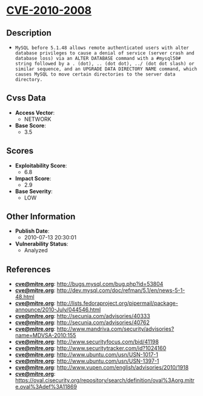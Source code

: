 
# [CVE-2010-2008](http://bugs.mysql.com/bug.php?id=53804)

## Description

- `MySQL before 5.1.48 allows remote authenticated users with alter database privileges to cause a denial of service (server crash and database loss) via an ALTER DATABASE command with a #mysql50# string followed by a . (dot), .. (dot dot), ../ (dot dot slash) or similar sequence, and an UPGRADE DATA DIRECTORY NAME command, which causes MySQL to move certain directories to the server data directory.`

## Cvss Data

- **Access Vector**:
  - NETWORK
- **Base Score**:
  - 3.5

## Scores

- **Exploitability Score**:
  - 6.8
- **Impact Score**:
  - 2.9
- **Base Severity**:
  - LOW

## Other Information

- **Publish Date**:
  - 2010-07-13 20:30:01
- **Vulnerability Status**:
  - Analyzed

## References

- **cve@mitre.org**: http://bugs.mysql.com/bug.php?id=53804
- **cve@mitre.org**: http://dev.mysql.com/doc/refman/5.1/en/news-5-1-48.html
- **cve@mitre.org**: http://lists.fedoraproject.org/pipermail/package-announce/2010-July/044546.html
- **cve@mitre.org**: http://secunia.com/advisories/40333
- **cve@mitre.org**: http://secunia.com/advisories/40762
- **cve@mitre.org**: http://www.mandriva.com/security/advisories?name=MDVSA-2010:155
- **cve@mitre.org**: http://www.securityfocus.com/bid/41198
- **cve@mitre.org**: http://www.securitytracker.com/id?1024160
- **cve@mitre.org**: http://www.ubuntu.com/usn/USN-1017-1
- **cve@mitre.org**: http://www.ubuntu.com/usn/USN-1397-1
- **cve@mitre.org**: http://www.vupen.com/english/advisories/2010/1918
- **cve@mitre.org**: https://oval.cisecurity.org/repository/search/definition/oval%3Aorg.mitre.oval%3Adef%3A11869
